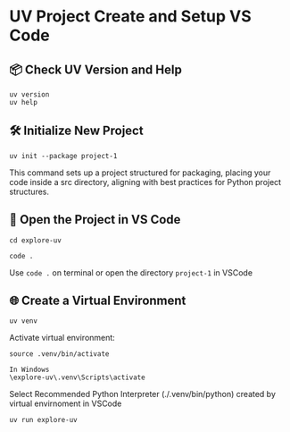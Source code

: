 # UV Project Create and Setup VS Code

## 📦 Check UV Version and Help
```
uv version
uv help
```
## 🛠️ Initialize New Project
```
uv init --package project-1
```
This command sets up a project structured for packaging, placing your code inside a src directory, aligning with best practices for Python project structures.
## 📂 Open the Project in VS Code
````
cd explore-uv

code .
````

Use `code .` on terminal or open the directory `project-1` in VSCode

## 🌐 Create a Virtual Environment
```
uv venv
```
Activate virtual environment:

```
source .venv/bin/activate

In Windows 
\explore-uv\.venv\Scripts\activate
```
Select Recommended Python Interpreter (./.venv/bin/python) created by virtual envirnoment in VSCode
```
uv run explore-uv
```
